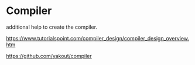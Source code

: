 # Compiler

additional help to create the compiler. 


https://www.tutorialspoint.com/compiler_design/compiler_design_overview.htm

https://github.com/yakout/compiler
